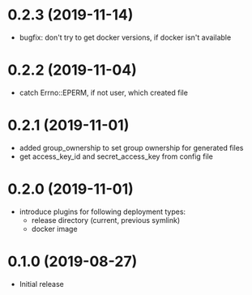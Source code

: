 0.2.3 (2019-11-14)
==================

- bugfix: don't try to get docker versions, if docker isn't available

0.2.2 (2019-11-04)
==================

- catch Errno::EPERM, if not user, which created file

0.2.1 (2019-11-01)
==================

- added group\_ownership to set group ownership for generated files
- get access\_key\_id and secret\_access\_key from config file

0.2.0 (2019-11-01)
==================

- introduce plugins for following deployment types:
  - release directory (current, previous symlink)
  - docker image

0.1.0 (2019-08-27)
==================

- Initial release
